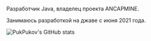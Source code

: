 Разработчик Java, владелец проекта ANCAPMINE.

Занимаюсь разработкой на джаве с июня 2021 года. 

![PukPukov's GitHub stats](https://github-readme-stats.vercel.app/api?username=PukPukov&show_icons=true&theme=radical&bg_color=f7f7f7&text_color=ff3636&title_color=d10000)

